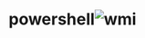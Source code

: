 # powershell![wmi](https://user-images.githubusercontent.com/62214817/132283072-942e19d5-59f7-439a-acbb-3eebfffce1de.jpg)
